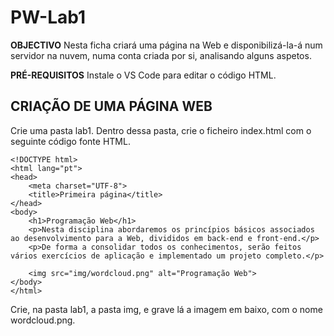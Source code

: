 # PW-Lab1

**OBJECTIVO**
Nesta ficha criará uma página na Web e disponibilizá-la-á num servidor na nuvem, numa conta criada por si, analisando alguns aspetos.


**PRÉ-REQUISITOS**
Instale o VS Code para editar o código HTML. 


## CRIAÇÃO DE UMA PÁGINA WEB
Crie uma pasta lab1. Dentro dessa pasta, crie o ficheiro index.html com o seguinte código fonte HTML.


```
<!DOCTYPE html>
<html lang="pt">
<head>
    <meta charset="UTF-8">
    <title>Primeira página</title>
</head>
<body>
    <h1>Programação Web</h1>
    <p>Nesta disciplina abordaremos os princípios básicos associados ao desenvolvimento para a Web, divididos em back-end e front-end.</p>
    <p>De forma a consolidar todos os conhecimentos, serão feitos vários exercícios de aplicação e implementado um projeto completo.</p>

    <img src="img/wordcloud.png" alt="Programação Web">
</body>
</html>
```
Crie, na pasta lab1, a pasta img, e grave lá a imagem em baixo, com o nome wordcloud.png.
